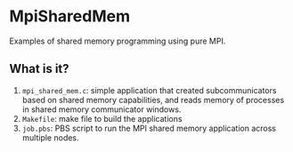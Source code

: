 # MpiSharedMem
Examples of shared memory programming using pure MPI.

## What is it?
1. `mpi_shared_mem.c`: simple application that created subcommunicators
    based on shared memory capabilities, and reads memory of processes
    in shared memory communicator windows.
1. `Makefile`: make file to build the applications
1. `job.pbs`: PBS script to run the MPI shared memory application across
    multiple nodes.
